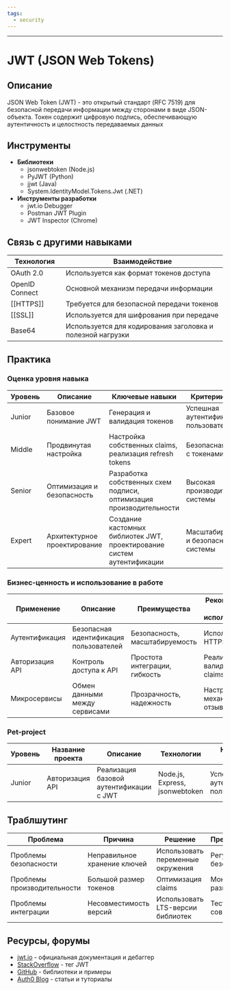 ```yaml
---
tags:
  - security
---
```

---

# JWT (JSON Web Tokens)

## Описание

JSON Web Token (JWT) - это открытый стандарт (RFC 7519) для безопасной передачи информации между сторонами в виде JSON-объекта. Токен содержит цифровую подпись, обеспечивающую аутентичность и целостность передаваемых данных

## Инструменты

* **Библиотеки**
  * jsonwebtoken (Node.js)
  * PyJWT (Python)
  * jjwt (Java)
  * System.IdentityModel.Tokens.Jwt (.NET)
* **Инструменты разработки**
  * jwt.io Debugger
  * Postman JWT Plugin
  * JWT Inspector (Chrome)

## Связь с другими навыками

| Технология     | Взаимодействие                                             |
| -------------- | ---------------------------------------------------------- |
| OAuth 2.0      | Используется как формат токенов доступа                    |
| OpenID Connect | Основной механизм передачи информации                      |
| [[HTTPS]]      | Требуется для безопасной передачи токенов                  |
| [[SSL]]        | Используется для шифрования при передаче                   |
| Base64         | Используется для кодирования заголовка и полезной нагрузки |

## Практика

### Оценка уровня навыка

| Уровень | Описание                     | Ключевые навыки                                                        | Критерии оценки                         |
| ------- | ---------------------------- | ---------------------------------------------------------------------- | --------------------------------------- |
| Junior  | Базовое понимание JWT        | Генерация и валидация токенов                                          | Успешная аутентификация пользователей   |
| Middle  | Продвинутая настройка        | Настройка собственных claims, реализация refresh tokens                | Безопасная работа с токенами            |
| Senior  | Оптимизация и безопасность   | Разработка собственных схем подписи, оптимизация производительности    | Высокая производительность системы      |
| Expert  | Архитектурное проектирование | Создание кастомных библиотек JWT, проектирование систем аутентификации | Масштабируемость и безопасность системы |

### Бизнес-ценность и использование в работе

| Применение      | Описание                               | Преимущества                   | Рекомендации по использованию     |
| --------------- | -------------------------------------- | ------------------------------ | --------------------------------- |
| Аутентификация  | Безопасная идентификация пользователей | Безопасность, масштабируемость | Использовать с HTTPS              |
| Авторизация API | Контроль доступа к API                 | Простота интеграции, гибкость  | Реализовать валидацию claims      |
| Микросервисы    | Обмен данными между сервисами          | Прозрачность, надежность       | Настроить механизм отзыва токенов |

### Pet-project

| Уровень    | Название проекта | Описание | Технологии | Критерий успеха | Вспомагательные ссылки |
|------------|------------------|----------|------------|----------------|----------------------|
| Junior     | Авторизация API  | Реализация базовой аутентификации с JWT | Node.js, Express, jsonwebtoken | Успешная аутентификация пользователей | 


## Траблшутинг

| Проблема | Причина | Решение | Предотвращение |
|----------|---------|---------|----------------|
| Проблемы безопасности | Неправильное хранение ключей | Использовать переменные окружения | Регулярный аудит безопасности |
| Проблемы производительности | Большой размер токенов | Оптимизация claims | Мониторинг размера токенов |
| Проблемы интеграции | Несовместимость версий | Использовать LTS-версии библиотек | Тестирование совместимости |

## Ресурсы, форумы

- [jwt.io](https://jwt.io) - официальная документация и дебаггер
- [StackOverflow](https://stackoverflow.com/questions/tagged/jwt) - тег JWT
- [GitHub](https://github.com/auth0/node-jsonwebtoken) - библиотеки и примеры
- [Auth0 Blog](https://auth0.com/blog/tag/jwt/) - статьи и туториалы